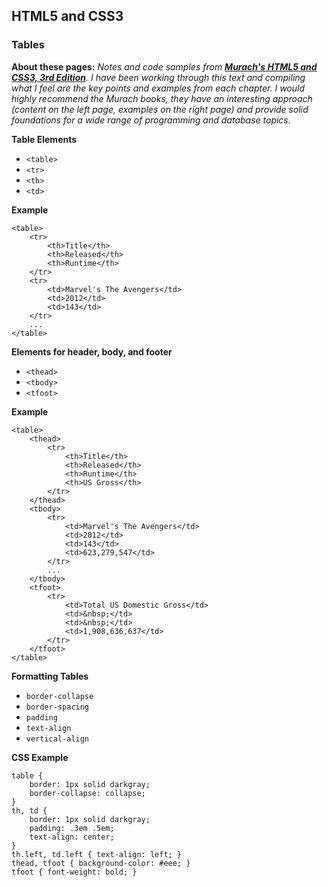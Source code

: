 ## HTML5 and CSS3

### Tables

**About these pages:** *Notes and code samples from **[Murach's HTML5 and CSS3, 3rd Edition](https://www.murach.com/shop/murachs-html5-and-css3-3rd-edition-detail)**. I have been working through this text and compiling what I feel are the key points and examples from each chapter. I would highly recommend the Murach books, they have an interesting approach (content on the left page, examples on the right page) and provide solid foundations for a wide range of programming and database topics.* 

**Table Elements**

- `<table>`
- `<tr>`
- `<th>`
- `<td>`

**Example**

	<table>
        <tr>
            <th>Title</th>
            <th>Released</th>
            <th>Runtime</th>
        </tr>   
        <tr>
            <td>Marvel's The Avengers</td>
            <td>2012</td>
            <td>143</td>
        </tr>
		...
	</table>

**Elements for header, body, and footer**

- `<thead>`
- `<tbody>`
- `<tfoot>`

**Example**

	<table>
		<thead>
			<tr>
				<th>Title</th>
				<th>Released</th>
				<th>Runtime</th>
				<th>US Gross</th>
			</tr>   
		</thead>
		<tbody>
			<tr>
				<td>Marvel's The Avengers</td>
				<td>2012</td>
				<td>143</td>
				<td>623,279,547</td>
			</tr>
			...    
		</tbody>
		<tfoot>
			<tr>
				<td>Total US Domestic Gross</td>
				<td>&nbsp;</td>
				<td>&nbsp;</td>
				<td>1,908,636,637</td>
			</tr>
		</tfoot>
	</table>

**Formatting Tables**

- `border-collapse`
- `border-spacing`
- `padding`
- `text-align`
- `vertical-align`

**CSS Example**

	table {
		border: 1px solid darkgray;
		border-collapse: collapse;
	}
	th, td {
		border: 1px solid darkgray;
		padding: .3em .5em;
		text-align: center;
	}
	th.left, td.left { text-align: left; }
	thead, tfoot { background-color: #eee; }
	tfoot { font-weight: bold; }


